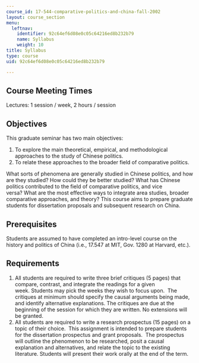 ```yaml
---
course_id: 17-544-comparative-politics-and-china-fall-2002
layout: course_section
menu:
  leftnav:
    identifier: 92c64ef6d08e0c05c64216ed8b232b79
    name: Syllabus
    weight: 10
title: Syllabus
type: course
uid: 92c64ef6d08e0c05c64216ed8b232b79

---
```


Course Meeting Times
--------------------

Lectures: 1 session / week, 2 hours / session

Objectives
----------

This graduate seminar has two main objectives:

1.  To explore the main theoretical, empirical, and methodological approaches to the study of Chinese politics.
2.  To relate these approaches to the broader field of comparative politics.

What sorts of phenomena are generally studied in Chinese politics, and how are they studied? How could they be better studied? What has Chinese politics contributed to the field of comparative politics, and vice versa? What are the most effective ways to integrate area studies, broader comparative approaches, and theory? This course aims to prepare graduate students for dissertation proposals and subsequent research on China.

Prerequisites
-------------

Students are assumed to have completed an intro-level course on the history and politics of China (i.e., 17.547 at MIT, Gov. 1280 at Harvard, etc.).

Requirements
------------

1.  All students are required to write three brief critiques (5 pages) that compare, contrast, and integrate the readings for a given week. Students may pick the weeks they wish to focus upon.  The critiques at minimum should specify the causal arguments being made, and identify alternative explanations. The critiques are due at the beginning of the session for which they are written. No extensions will be granted.
2.  All students are required to write a research prospectus (15 pages) on a topic of their choice.  This assignment is intended to prepare students for the dissertation prospectus and grant proposals.  The prospectus will outline the phenomenon to be researched, posit a causal explanation and alternatives, and relate the topic to the existing literature. Students will present their work orally at the end of the term.